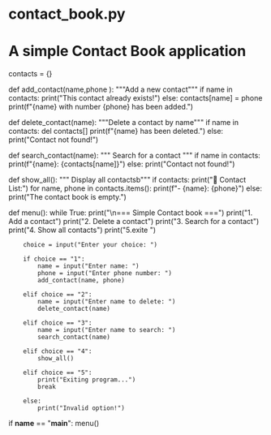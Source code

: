 # contact_book.py
# A simple Contact Book application

contacts = {}

def add_contact(name,phone ):
    """Add a new contact"""
    if name in contacts:
        print("This contact already exists!")
    else:
        contacts[name] = phone
        print(f"{name} with number {phone} has been added.")

def delete_contact(name):
    """Delete a contact by name"""
    if name in contacts:
        del contacts[]
        print(f"{name} has been deleted.")
    else:
        print("Contact not found!")

def search_contact(name):
    """ Search for a contact """
    if name in contacts:
        print(f"{name}: {contacts[name]}")
    else:
        print("Contact not found!")

def show_all():
    """ Display all contactsb"""
    if contacts:
        print("📒 Contact List:")
        for name, phone in contacts.items():
            print(f"- {name}: {phone}")
    else:
        print("The contact book is empty.")

def menu():
    while True:
        print("\n=== Simple Contact book ===")
        print("1. Add a contact")
        print("2. Delete a contact")
        print("3. Search for a contact")
        print("4. Show all contacts")
        print("5.exite ")

        choice = input("Enter your choice: ")

        if choice == "1":
            name = input("Enter name: ")
            phone = input("Enter phone number: ")
            add_contact(name, phone)

        elif choice == "2":
            name = input("Enter name to delete: ")
            delete_contact(name)

        elif choice == "3":
            name = input("Enter name to search: ")
            search_contact(name)

        elif choice == "4":
            show_all()

        elif choice == "5":
            print("Exiting program...")
            break

        else:
            print("Invalid option!")

if __name__ == "__main__":
    menu()
